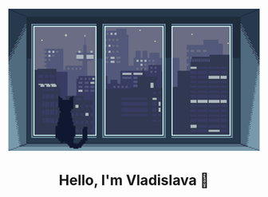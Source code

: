 <div align="center">
  
![Header](https://github.com/Slavushkoy/Slavushkoy/blob/main/tumblr.gif)

# Hello, I'm Vladislava 👋

</div>
